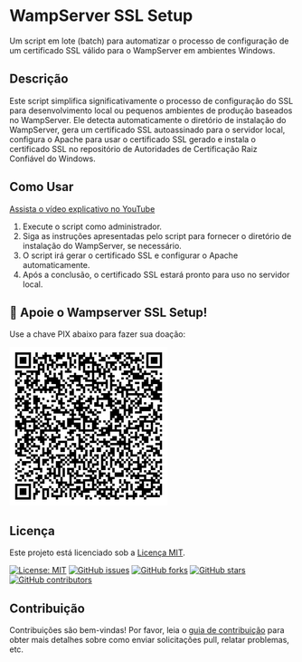 # WampServer SSL Setup

Um script em lote (batch) para automatizar o processo de configuração de um certificado SSL válido para o WampServer em ambientes Windows.

## Descrição

Este script simplifica significativamente o processo de configuração do SSL para desenvolvimento local ou pequenos ambientes de produção baseados no WampServer. Ele detecta automaticamente o diretório de instalação do WampServer, gera um certificado SSL autoassinado para o servidor local, configura o Apache para usar o certificado SSL gerado e instala o certificado SSL no repositório de Autoridades de Certificação Raiz Confiável do Windows.

## Como Usar

[Assista o vídeo explicativo no YouTube](https://www.youtube.com/watch?v=rrrSH9AMUmg "Assista o vídeo explicativo no YouTube")

1. Execute o script como administrador.
2. Siga as instruções apresentadas pelo script para fornecer o diretório de instalação do WampServer, se necessário.
3. O script irá gerar o certificado SSL e configurar o Apache automaticamente.
4. Após a conclusão, o certificado SSL estará pronto para uso no servidor local.


## 🌟 Apoie o Wampserver SSL Setup!

Use a chave PIX abaixo para fazer sua doação:


![QRCODE PIX](https://raw.githubusercontent.com/abmvdigital/wampserver-ssl-setup/main/QRCODE_PIX.png)

## Licença

Este projeto está licenciado sob a [Licença MIT](LICENSE).

[![License: MIT](https://img.shields.io/badge/License-MIT-yellow.svg)](https://opensource.org/licenses/MIT) [![GitHub issues](https://img.shields.io/github/issues/abmvdigital/wampserver-ssl-setup)](https://github.com/abmvdigital/wampserver-ssl-setup/issues) [![GitHub forks](https://img.shields.io/github/forks/abmvdigital/wampserver-ssl-setup)](https://github.com/abmvdigital/wampserver-ssl-setup/network) [![GitHub stars](https://img.shields.io/github/stars/abmvdigital/wampserver-ssl-setup)](https://github.com/abmvdigital/wampserver-ssl-setup/stargazers) [![GitHub contributors](https://img.shields.io/github/contributors/abmvdigital/wampserver-ssl-setup)](https://github.com/abmvdigital/wampserver-ssl-setup/graphs/contributors)

## Contribuição

Contribuições são bem-vindas! Por favor, leia o [guia de contribuição](CONTRIBUTING.md) para obter mais detalhes sobre como enviar solicitações pull, relatar problemas, etc.

